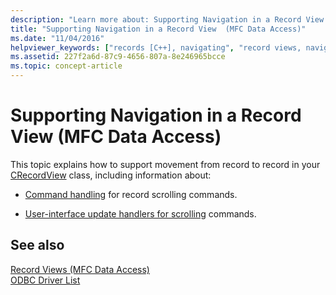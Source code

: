 ```yaml
---
description: "Learn more about: Supporting Navigation in a Record View  (MFC Data Access)"
title: "Supporting Navigation in a Record View  (MFC Data Access)"
ms.date: "11/04/2016"
helpviewer_keywords: ["records [C++], navigating", "record views, navigation", "navigation [C++], in record view"]
ms.assetid: 227f2a6d-87c9-4656-807a-8e246965bcce
ms.topic: concept-article
---
```

# Supporting Navigation in a Record View  (MFC Data Access)

This topic explains how to support movement from record to record in your [CRecordView](../mfc/reference/crecordview-class.md) class, including information about:

- [Command handling](../data/command-handlers-for-record-scrolling-mfc-data-access.md) for record scrolling commands.

- [User-interface update handlers for scrolling](../data/user-interface-updating-for-record-views-mfc-data-access.md) commands.

## See also

[Record Views  (MFC Data Access)](../data/record-views-mfc-data-access.md)<br/>
[ODBC Driver List](../data/odbc/odbc-driver-list.md)
